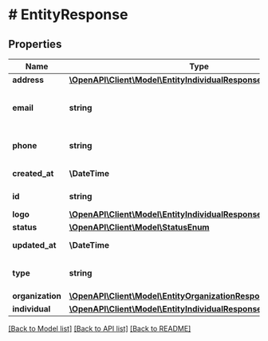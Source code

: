 # # EntityResponse

## Properties

Name | Type | Description | Notes
------------ | ------------- | ------------- | -------------
**address** | [**\OpenAPI\Client\Model\EntityIndividualResponse2Address**](EntityIndividualResponse2Address.md) |  |
**email** | **string** | An official email address of the entity |
**phone** | **string** | A phone number of the entity | [optional]
**created_at** | **\DateTime** | UTC datetime |
**id** | **string** | UUID entity ID |
**logo** | [**\OpenAPI\Client\Model\EntityIndividualResponseLogo**](EntityIndividualResponseLogo.md) |  | [optional]
**status** | [**\OpenAPI\Client\Model\StatusEnum**](StatusEnum.md) |  |
**updated_at** | **\DateTime** | UTC datetime |
**type** | **string** | A type for an individual |
**organization** | [**\OpenAPI\Client\Model\EntityOrganizationResponse2Organization**](EntityOrganizationResponse2Organization.md) |  |
**individual** | [**\OpenAPI\Client\Model\EntityIndividualResponse2Individual**](EntityIndividualResponse2Individual.md) |  |

[[Back to Model list]](../../README.md#models) [[Back to API list]](../../README.md#endpoints) [[Back to README]](../../README.md)
